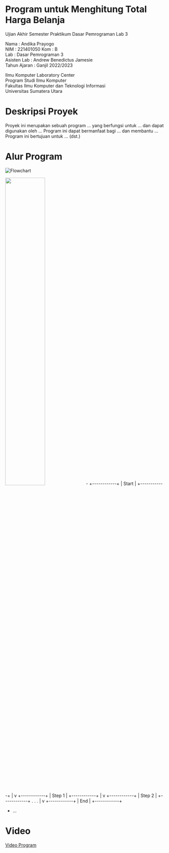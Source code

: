 # Program untuk Menghitung Total Harga Belanja
Ujian Akhir Semester Praktikum Dasar Pemrograman Lab 3  

Nama : Andika Prayogo  
NIM  : 221401050 
Kom  : B  
Lab  : Dasar Pemrograman 3  
Asisten Lab : Andrew Benedictus Jamesie  
Tahun Ajaran : Ganjil 2022/2023  

Ilmu Komputer Laboratory Center  
Program Studi Ilmu Komputer  
Fakultas Ilmu Komputer dan Teknologi Informasi  
Universitas Sumatera Utara  

# Deskripsi Proyek
Proyek ini merupakan sebuah program ... yang berfungsi untuk ... dan dapat digunakan oleh ... Program ini dapat bermanfaat bagi ... dan membantu ... Program ini bertujuan untuk ... (dst.)

# Alur Program
 ![Flowchart](C:/Users/ASUS/Downloads/flow_page-0001.jpg)

 <img src="C:/Users/ASUS/Downloads/flow_page-0001.jpg" width="50%">
-                               +------------+
                              | Start      |
                              +------------+
                                     |
                                     v
                              +------------+
                              | Step 1     |
                              +------------+
                                     |
                                     v
                              +------------+
                              | Step 2     |
                              +------------+
                                     .
                                     .
                                     .
                                     |
                                     v
                              +------------+
                              | End        |
                              +------------+

- ...

# Video
[Video Program](https://www.youtube.com "Program Analisis ...")
